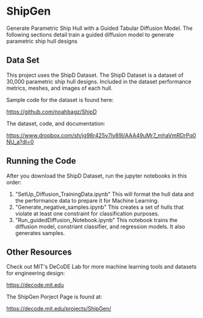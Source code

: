 # ShipGen #
Generate Parametric Ship Hull with a Guided Tabular Diffusion Model. The following sections detail train a guided diffusion model to generate parametric ship hull designs

## Data Set ##
This project uses the ShipD Dataset. The ShipD Dataset is a dataset of 30,000 parametric ship hull designs. Included in the dataset performance metrics, meshes, and images of each hull.  

Sample code for the dataset is found here: 

https://github.com/noahbagz/ShipD


The dataset, code, and documentation: 

https://www.dropbox.com/sh/jg98r425v7ly89l/AAA49uMr7_mhaVmRDrPq0NU_a?dl=0

## Running the Code ##
After you download the ShipD Dataset, run the jupyter notebooks in this order:
1) "SetUp_Diffusion_TrainingData.ipynb" This will format the hull data and the performance data to prepare it for Machine Learning.
2) "Generate_negative_samples.ipynb" This creates a set of hulls that violate at least one constraint for classification purposes.
3) "Run_guidedDiffusion_Notebook.ipynb" This notebook trains the diffusion model, constriant classifier, and regression models. It also generates samples.

## Other Resources ##
Check out MIT's DeCoDE Lab for more machine learning tools and datasets for engineering design:

https://decode.mit.edu

The ShipGen Porject Page is found at:

https://decode.mit.edu/projects/ShipGen/
